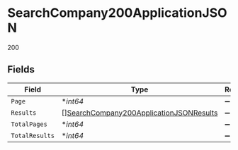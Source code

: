 # SearchCompany200ApplicationJSON

200


## Fields

| Field                                                                                                         | Type                                                                                                          | Required                                                                                                      | Description                                                                                                   | Example                                                                                                       |
| ------------------------------------------------------------------------------------------------------------- | ------------------------------------------------------------------------------------------------------------- | ------------------------------------------------------------------------------------------------------------- | ------------------------------------------------------------------------------------------------------------- | ------------------------------------------------------------------------------------------------------------- |
| `Page`                                                                                                        | **int64*                                                                                                      | :heavy_minus_sign:                                                                                            | N/A                                                                                                           | 1                                                                                                             |
| `Results`                                                                                                     | [][SearchCompany200ApplicationJSONResults](../../models/operations/searchcompany200applicationjsonresults.md) | :heavy_minus_sign:                                                                                            | N/A                                                                                                           |                                                                                                               |
| `TotalPages`                                                                                                  | **int64*                                                                                                      | :heavy_minus_sign:                                                                                            | N/A                                                                                                           | 2                                                                                                             |
| `TotalResults`                                                                                                | **int64*                                                                                                      | :heavy_minus_sign:                                                                                            | N/A                                                                                                           | 22                                                                                                            |